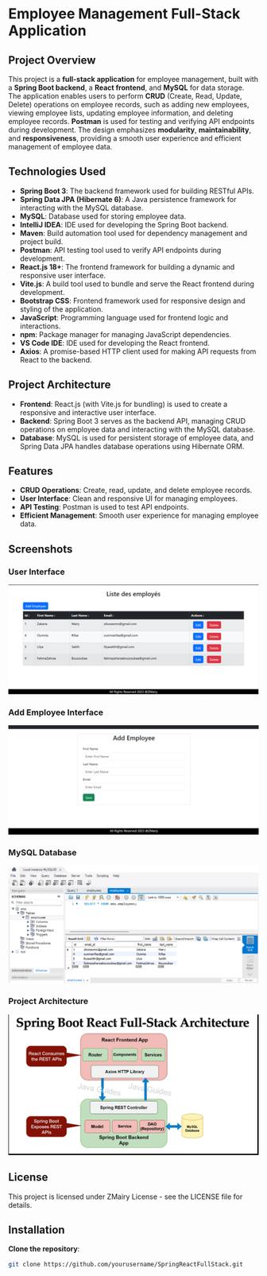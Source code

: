 # Employee Management Full-Stack Application

## Project Overview

This project is a **full-stack application** for employee management, built with a **Spring Boot backend**, a **React frontend**, and **MySQL** for data storage. The application enables users to perform **CRUD** (Create, Read, Update, Delete) operations on employee records, such as adding new employees, viewing employee lists, updating employee information, and deleting employee records. **Postman** is used for testing and verifying API endpoints during development. The design emphasizes **modularity**, **maintainability**, and **responsiveness**, providing a smooth user experience and efficient management of employee data.

## Technologies Used

- **Spring Boot 3**: The backend framework used for building RESTful APIs.
- **Spring Data JPA (Hibernate 6)**: A Java persistence framework for interacting with the MySQL database.
- **MySQL**: Database used for storing employee data.
- **IntelliJ IDEA**: IDE used for developing the Spring Boot backend.
- **Maven**: Build automation tool used for dependency management and project build.
- **Postman**: API testing tool used to verify API endpoints during development.
- **React.js 18+**: The frontend framework for building a dynamic and responsive user interface.
- **Vite.js**: A build tool used to bundle and serve the React frontend during development.
- **Bootstrap CSS**: Frontend framework used for responsive design and styling of the application.
- **JavaScript**: Programming language used for frontend logic and interactions.
- **npm**: Package manager for managing JavaScript dependencies.
- **VS Code IDE**: IDE used for developing the React frontend.
- **Axios**: A promise-based HTTP client used for making API requests from React to the backend.

## Project Architecture

- **Frontend**: React.js (with Vite.js for bundling) is used to create a responsive and interactive user interface.
- **Backend**: Spring Boot 3 serves as the backend API, managing CRUD operations on employee data and interacting with the MySQL database.
- **Database**: MySQL is used for persistent storage of employee data, and Spring Data JPA handles database operations using Hibernate ORM.

## Features

- **CRUD Operations**: Create, read, update, and delete employee records.
- **User Interface**: Clean and responsive UI for managing employees.
- **API Testing**: Postman is used to test API endpoints.
- **Efficient Management**: Smooth user experience for managing employee data.

## Screenshots

### User Interface
![alt text](TDocuments\interface.png)

### Add Employee Interface
![alt text](TDocuments\add.png)

### MySQL Database
![alt text](TDocuments\BD.png)

### Project Architecture
![alt text](TDocuments\architect.png)

## License
This project is licensed under ZMairy License - see the LICENSE file for details.

## Installation

**Clone the repository**:
   ```bash
   git clone https://github.com/yourusername/SpringReactFullStack.git


